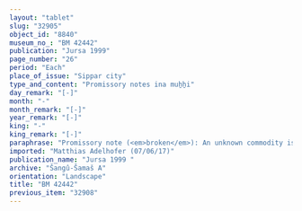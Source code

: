```yaml
---
layout: "tablet"
slug: "32905"
object_id: "8840"
museum_no_: "BM 42442"
publication: "Jursa 1999"
page_number: "26"
period: "Each"
place_of_issue: "Sippar city"
type_and_content: "Promissory notes ina muẖẖi"
day_remark: "[-]"
month: "-"
month_remark: "[-]"
year_remark: "[-]"
king: "-"
king_remark: "[-]"
paraphrase: "Promissory note (<em>broken</em>): An unknown commodity is owed. The debt is to be paid in Arahsamna (VIII). 1 witness, and the scribe (Nab&ucirc;-ahhē-iddin/&Scaron;ā<em>pik-zēri</em>//<em>&Scaron;ang&ucirc;-Sipp</em>ar)<br /> &nbsp;<br /> (The tablet appears to be a student&lsquo;s copy.)<br /> &nbsp;<br /> &nbsp;"
imported: "Matthias Adelhofer (07/06/17)"
publication_name: "Jursa 1999 "
archive: "Šangû-Šamaš A"
orientation: "Landscape"
title: "BM 42442"
previous_item: "32908"
---
```

